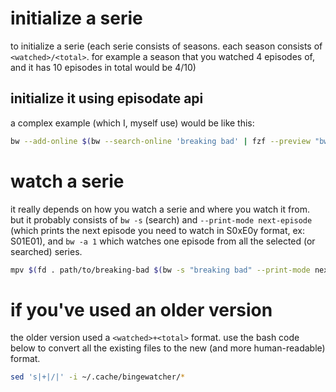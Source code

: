 # initialize a serie
to initialize a serie (each serie consists of
seasons. each season consists of `<watched>/<total>`. for example a season that
you watched 4 episodes of, and it has 10 episodes in total would be 4/10)

## initialize it using episodate api
a complex example (which I, myself use) would be like this:

```bash
bw --add-online $(bw --search-online 'breaking bad' | fzf --preview "bw --detail-online {}")
```

# watch a serie
it really depends on how you watch a serie and where you watch it from. but it
probably consists of `bw -s` (search) and `--print-mode next-episode` (which
prints the next episode you need to watch in S0xE0y format, ex: S01E01), and
`bw -a 1` which watches one episode from all the selected (or searched) series.

```bash
mpv $(fd . path/to/breaking-bad $(bw -s "breaking bad" --print-mode next-episode)) && bw -s "breaking bad" -a 1
```

# if you've used an older version
the older version used a `<watched>+<total>` format. use the bash code below to
convert all the existing files to the new (and more human-readable) format.
```bash
sed 's|+|/|' -i ~/.cache/bingewatcher/*
```

